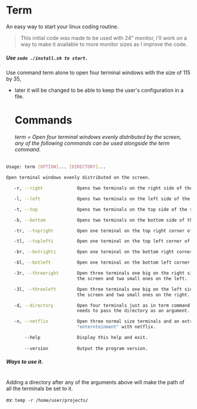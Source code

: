 # Term
An easy way to start your linux coding routine.

> This initial code was made to be used with 24" monitor,
I'll work on a way to make it available to more monitor sizes as I improve the code.


 ##### Use ``` sudo ./install.sh to start. ```

Use command term alone to open four terminal windows with the size of 115 by 35,
- later it will be changed to be able to keep the user's configuration in a file.


   # Commands
   ###### term = Open four terminal windows evenly distributed by the screen, any of the following commands can be used alongside the term command.
   ###
```bash
Usage: term [OPTION]... [DIRECTORY]...

Open terminal windows evenly distributed on the screen.

   -r, --right             Opens two terminals on the right side of the screen.

   -l, --left              Opens two terminals on the left side of the screen.

   -t, --top               Opens two terminals on the top side of the screen.

   -b, --bottom            Opens two terminals on the bottom side of the screen.

   -tr, --topright         Open one terminal on the top right corner of the screen.

   -tl, --toplefti         Open one terminal on the top left corner of the screen.

   -br, --botrighti        Open one terminal on the bottom right corner of the screen.

   -bl, --botleft          Open one terminal on the bottom left corner of the screen.

   -3r, --threeright       Open three terminals one big on the right side of
                           the screen and two small ones on the left.

   -3l, --threeleft        Open three terminals one big on the left side of
                           the screen and two small ones on the right.

   -d, --directory         Open four terminals just as in term command but also
                           needs to pass the directory as an argument.

   -n, --netflix           Open three normal size terminals and an extra tab for
                           "enternteinment" with netflix. 

       --help              Display this help and exit.
    
       --version           Output the program version. 


```
##### Ways to use it.
#
Adding a directory after any of the arguments above will make the path of all the terminals be set to it.

ex:  ``` temp -r /home/user/projects/ ```

